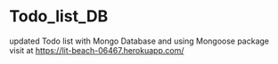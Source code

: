 # Todo_list_DB
updated Todo list with Mongo Database and using Mongoose package <br>
visit at https://lit-beach-06467.herokuapp.com/
